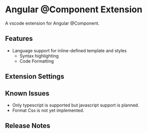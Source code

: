 # Angular @Component Extension

A vscode extension for Angular @Component.

## Features
- Language support for inline-defined template and styles
  - Syntax highlighting
  - Code Formatting

## Extension Settings

## Known Issues
- Only typescript is supported but javascript support is planned.
- Format Css is not yet implemented.

## Release Notes